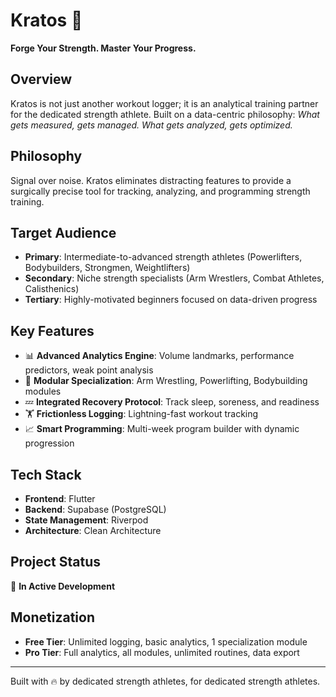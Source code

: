 # Kratos 💪

**Forge Your Strength. Master Your Progress.**

## Overview
Kratos is not just another workout logger; it is an analytical training partner for the dedicated strength athlete. Built on a data-centric philosophy: *What gets measured, gets managed. What gets analyzed, gets optimized.*

## Philosophy
Signal over noise. Kratos eliminates distracting features to provide a surgically precise tool for tracking, analyzing, and programming strength training.

## Target Audience
- **Primary**: Intermediate-to-advanced strength athletes (Powerlifters, Bodybuilders, Strongmen, Weightlifters)
- **Secondary**: Niche strength specialists (Arm Wrestlers, Combat Athletes, Calisthenics)
- **Tertiary**: Highly-motivated beginners focused on data-driven progress

## Key Features
- 📊 **Advanced Analytics Engine**: Volume landmarks, performance predictors, weak point analysis
- 🎯 **Modular Specialization**: Arm Wrestling, Powerlifting, Bodybuilding modules
- 💤 **Integrated Recovery Protocol**: Track sleep, soreness, and readiness
- 🏋️ **Frictionless Logging**: Lightning-fast workout tracking
- 📈 **Smart Programming**: Multi-week program builder with dynamic progression

## Tech Stack
- **Frontend**: Flutter
- **Backend**: Supabase (PostgreSQL)
- **State Management**: Riverpod
- **Architecture**: Clean Architecture

## Project Status
🚧 **In Active Development**

## Monetization
- **Free Tier**: Unlimited logging, basic analytics, 1 specialization module
- **Pro Tier**: Full analytics, all modules, unlimited routines, data export

---

Built with 🔥 by dedicated strength athletes, for dedicated strength athletes.
